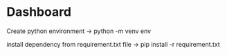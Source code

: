 # Dashboard

Create python environment 
-> python -m venv env

install dependency from requirement.txt file
-> pip install -r requirement.txt
